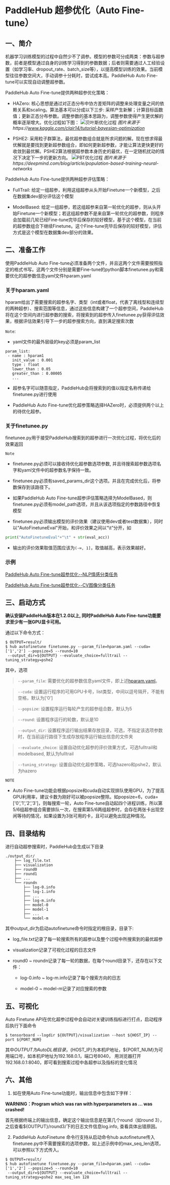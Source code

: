 # PaddleHub 超参优化（Auto Fine-tune）

## 一、简介

机器学习训练模型的过程中自然少不了调参。模型的参数可分成两类：参数与超参数，前者是模型通过自身的训练学习得到的参数数据；后者则需要通过人工经验设置（如学习率、dropout_rate、batch_size等），以提高模型训练的效果。当前模型往往参数空间大，手动调参十分耗时，尝试成本高。PaddleHub  Auto Fine-tune可以实现自动调整超参数。

PaddleHub Auto Fine-tune提供两种超参优化策略：

* HAZero: 核心思想是通过对正态分布中协方差矩阵的调整来处理变量之间的依赖关系和scaling。算法基本可以分成以下三步: 采样产生新解；计算目标函数值；更新正态分布参数。调整参数的基本思路为，调整参数使得产生更优解的概率逐渐增大。优化过程如下图：
![贝叶斯优化过程](https://raw.githubusercontent.com/PaddlePaddle/PaddleHub/release/v1.2/docs/imgs/bayesian_optimization.gif)
*图片来源于https://www.kaggle.com/clair14/tutorial-bayesian-optimization*

* PSHE2: 采用粒子群算法，最优超参数组合就是所求问题的解。现在想求得最优解就是要找到更新超参数组合，即如何更新超参数，才能让算法更快更好的收敛到最优解。PSHE2算法根据超参数本身历史的最优，在一定随机扰动的情况下决定下一步的更新方向。
![PBT优化过程](https://raw.githubusercontent.com/PaddlePaddle/PaddleHub/release/v1.2/docs/imgs/pbt_optimization.gif)
*图片来源于https://deepmind.com/blog/article/population-based-training-neural-networks*

PaddleHub Auto Fine-tune提供两种超参评估策略：

* FullTrail: 给定一组超参，利用这组超参从头开始Finetune一个新模型，之后在数据集dev部分评估这个模型

* ModelBased: 给定一组超参，若这组超参来自第一轮优化的超参，则从头开始Finetune一个新模型；若这组超参数不是来自第一轮优化的超参数，则程序会加载前几轮已经Fine-tune完毕后保存的较好模型，基于这个模型，在当前的超参数组合下继续Finetune。这个Fine-tune完毕后保存的较好模型，评估方式是这个模型在数据集dev部分的效果。

## 二、准备工作

使用PaddleHub Auto Fine-tune必须准备两个文件，并且这两个文件需要按照指定的格式书写。这两个文件分别是需要Fine-tune的python脚本finetunee.py和需要优化的超参数信息yaml文件hparam.yaml

### 关于hparam.yaml

hparam给出了需要搜索的超参名字、类型（int或者float，代表了离线型和连续型的两种超参）、搜索范围等信息，通过这些信息构建了一个超参空间，PaddleHub将在这个空间内进行超参数的搜索，将搜索到的超参传入finetunee.py获得评估效果，根据评估效果引导下一步的超参搜索方向，直到满足搜索次数

`Note`:
* yaml文件的最外层级的key必须是param_list
 ```
 param_list:
  - name : hparam1
    init_value : 0.001
    type : float
    lower_than : 0.05
    greater_than : 0.00005
    ...
 ```
* 超参名字可以随意指定，PaddleHub会将搜索到的值以指定名称传递给finetunee.py进行使用

* PaddleHub Auto Fine-tune优化超参策略选择HAZero时，必须提供两个以上的待优化超参。

### 关于finetunee.py

finetunee.py用于接受PaddleHub搜索到的超参进行一次优化过程，将优化后的效果返回

`Note`

* finetunee.py必须可以接收待优化超参数选项参数, 并且待搜索超参数选项名字和yaml文件中的超参数名字保持一致。

* finetunee.py必须有saved_params_dir这个选项。并且在完成优化后，将参数保存到该路径下。

* 如果PaddleHub Auto Fine-tune超参评估策略选择为ModelBased，则finetunee.py必须有model_path选项，并且从该选项指定的参数路径中恢复模型

* finetunee.py必须输出模型的评价效果（建议使用dev或者test数据集），同时以“AutoFinetuneEval"开始，和评价效果之间以“\t”分开，如
 ```python
 print("AutoFinetuneEval"+"\t" + str(eval_acc))
 ```
 
* 输出的评价效果取值范围应该为`(-∞, 1]`，取值越高，表示效果越好。

### 示例

[PaddleHub Auto Fine-tune超参优化--NLP情感分类任务](./autofinetune-nlp.md)

[PaddleHub Auto Fine-tune超参优化--CV图像分类任务](./autofinetune-cv.md)

## 三、启动方式

**确认安装PaddleHub版本在1.2.0以上, 同时PaddleHub Auto Fine-tune功能要求至少有一张GPU显卡可用。**

通过以下命令方式：
```shell
$ OUTPUT=result/
$ hub autofinetune finetunee.py --param_file=hparam.yaml --cuda=['1','2'] --popsize=5 --round=10
 --output_dir=${OUTPUT} --evaluate_choice=fulltrail --tuning_strategy=pshe2
```

其中，选项

> `--param_file`: 需要优化的超参数信息yaml文件，即上述[hparam.yaml](#hparam.yaml)。

> `--cuda`: 设置运行程序的可用GPU卡号，list类型，中间以逗号隔开，不能有空格，默认为[‘0’]

> `--popsize`: 设置程序运行每轮产生的超参组合数，默认为5

> `--round`: 设置程序运行的轮数，默认是10

> `--output_dir`: 设置程序运行输出结果存放目录，可选，不指定该选项参数时，在当前运行路径下生成存放程序运行输出信息的文件夹

> `--evaluate_choice`: 设置自动优化超参的评价效果方式，可选fulltrail和modelbased, 默认为fulltrail

> `--tuning_strategy`: 设置自动优化超参策略，可选hazero和pshe2，默认为hazero

`NOTE`
  * Auto Fine-tune功能会根据popsize和cuda自动实现排队使用GPU，为了提高GPU利用率，建议卡数为刚好可以被popsize整除。如popsize=6，cuda=['0','1','2','3']，则每搜索一轮，Auto Fine-tune自动起四个进程训练，所以第5/6组超参组合需要排队一次，在搜索第5/6两组超参时，会存在两张卡出现空闲等待的情况，如果设置为3张可用的卡，且可以避免出现这种情况。

## 四、目录结构

进行自动超参搜索时，PaddleHub会生成以下目录
```
./output_dir/
    ├── log_file.txt
    ├── visualization
    ├── round0
    ├── round1
    ├── ...
    └── roundn
        ├── log-0.info
        ├── log-1.info
        ├── ...
        ├── log-m.info
        ├── model-0
        ├── model-1
        ├── ...
        └── model-m
```
其中output_dir为启动autofinetune命令时指定的根目录，目录下:

* log_file.txt记录了每一轮搜索所有的超参以及整个过程中所搜索到的最优超参

* visualization记录了可视化过程的日志文件

* round0 ~ roundn记录了每一轮的数据，在每个round目录下，还存在以下文件：

  * log-0.info ~ log-m.info记录了每个搜索方向的日志
  
  * model-0 ~ model-m记录了对应搜索的参数

## 五、可视化

Auto Finetune API在优化超参过程中会自动对关键训练指标进行打点，启动程序后执行下面命令

```shell
$ tensorboard --logdir ${OUTPUT}/visualization --host ${HOST_IP} --port ${PORT_NUM}
```

其中${OUTPUT}为AutoDL根目录，${HOST_IP}为本机IP地址，${PORT_NUM}为可用端口号，如本机IP地址为192.168.0.1，端口号8040，
用浏览器打开192.168.0.1:8040，即可看到搜索过程中各超参以及指标的变化情况

## 六、其他

1. 如在使用Auto Fine-tune功能时，输出信息中包含如下字样：

**WARNING：Program which was ran with hyperparameters as ... was crashed!**

首先根据终端上的输出信息，确定这个输出信息是在第几个round（如round 3），之后查看${OUTPUT}/round3/下的日志文件信息log.info, 查看具体出错原因。

2. PaddleHub AutoFinetune 命令行支持从启动命令hub autofinetune传入finetunee.py中不需要搜索的选项参数，如上述示例中的max_seq_len选项，可以参照以下方式传入。

```shell
$ OUTPUT=result/
$ hub autofinetune finetunee.py --param_file=hparam.yaml --cuda=['1','2'] --popsize=5 --round=10
 --output_dir=${OUTPUT} --evaluate_choice=fulltrail --tuning_strategy=pshe2 max_seq_len 128
```

